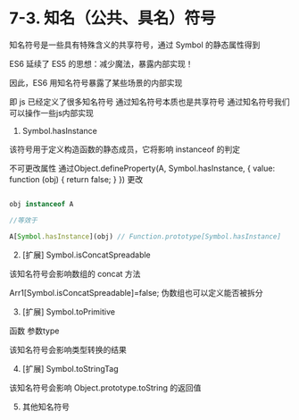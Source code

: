 # 7-3. 知名（公共、具名）符号

知名符号是一些具有特殊含义的共享符号，通过 Symbol 的静态属性得到

ES6 延续了 ES5 的思想：减少魔法，暴露内部实现！

因此，ES6 用知名符号暴露了某些场景的内部实现

即 js 已经定义了很多知名符号 通过知名符号本质也是共享符号 通过知名符号我们可以操作一些js内部实现

1. Symbol.hasInstance

该符号用于定义构造函数的静态成员，它将影响 instanceof 的判定

不可更改属性 通过Object.defineProperty(A, Symbol.hasInstance, {
    value: function (obj) {
        return false;
    }
})
更改

```js

obj instanceof A

//等效于

A[Symbol.hasInstance](obj) // Function.prototype[Symbol.hasInstance]

```

2. [扩展] Symbol.isConcatSpreadable

该知名符号会影响数组的 concat 方法 

Arr1[Symbol.isConcatSpreadable]=false;
伪数组也可以定义能否被拆分

3. [扩展] Symbol.toPrimitive

函数 参数type

该知名符号会影响类型转换的结果

4. [扩展] Symbol.toStringTag

该知名符号会影响 Object.prototype.toString 的返回值

5. 其他知名符号